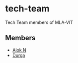 # tech-team
Tech Team members of MLA-VIT

## Members

* [Alok N](https://github.com/mintbomb27)
* [Durga](https://github.com/DurgaA2486)